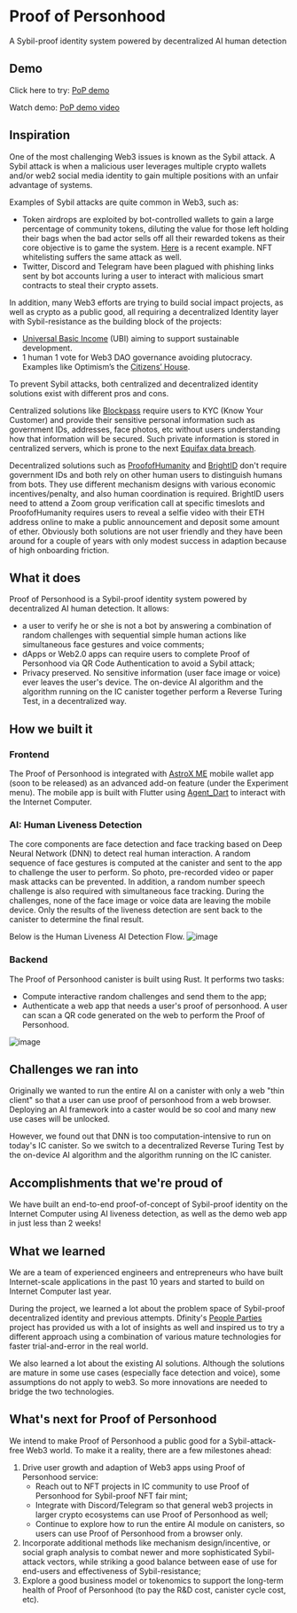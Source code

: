 # Proof of Personhood
A Sybil-proof identity system powered by decentralized AI human detection

## Demo
Click here to try: [PoP demo](https://yakuo-miaaa-aaaai-acjfq-cai.ic0.app/)

Watch demo: [PoP demo video](https://www.youtube.com/watch?v=PemI8YYMzpc)

## Inspiration
One of the most challenging Web3 issues is known as the Sybil attack.  A Sybil attack is when a malicious user leverages multiple crypto wallets and/or web2 social media identity to gain multiple positions with an unfair advantage of systems.

Examples of Sybil attacks are quite common in Web3, such as:
* Token airdrops are exploited by bot-controlled wallets to gain a large percentage of community tokens, diluting the value for those left holding their bags when the bad actor sells off all their rewarded tokens as their core objective is to game the system. [Here](https://twitter.com/WhinfreyChris/status/1525178626563420160?s=20&t=rlLHdqA1JokWVC4HKxO2jA) is a recent example. NFT whitelisting suffers the same attack as well.
* Twitter, Discord and Telegram have been plagued with phishing links sent by bot accounts luring a user to interact with malicious smart contracts to steal their crypto assets. 

In addition, many Web3 efforts are trying to build social impact projects, as well as crypto as a public good, all requiring a decentralized Identity layer with Sybil-resistance as the building block of the projects:
* [Universal Basic Income](https://blog.kleros.io/introducing-ubi-universal-basic-income-for-humans/) (UBI) aiming to support sustainable development. 
* 1 human 1 vote for Web3 DAO governance avoiding plutocracy. Examples like Optimism’s the [Citizens’ House](https://twitter.com/optimismPBC/status/1519001576677036032?s=20&t=rlLHdqA1JokWVC4HKxO2jA).  


To prevent Sybil attacks, both centralized and decentralized identity solutions exist with different pros and cons. 

Centralized solutions like [Blockpass](https://www.blockpass.org/) require users to KYC (Know Your Customer) and provide their sensitive personal information such as government IDs, addresses, face photos, etc without users understanding how that information will be secured. Such private information is stored in centralized servers, which is prone to the next [Equifax data breach](https://en.wikipedia.org/wiki/2017_Equifax_data_breach). 

Decentralized solutions such as [ProofofHumanity](https://www.proofofhumanity.id/) and [BrightID](https://www.brightid.org/) don't require government IDs and both rely on other human users to distinguish humans from bots. They use different mechanism designs with various economic incentives/penalty, and also human coordination is required. BrightID users need to attend a Zoom group verification call at specific timeslots and ProofofHumanity requires users to reveal a selfie video with their ETH address online to make a public announcement and deposit some amount of ether. Obviously both solutions are not user friendly and they have been around for a couple of years with only modest success in adaption because of high onboarding friction.

## What it does
Proof of Personhood is a Sybil-proof identity system powered by decentralized AI human detection. It allows:  
* a user to verify he or she is not a bot by answering a combination of random challenges with sequential simple human actions like simultaneous face gestures and voice comments;
* dApps or Web2.0 apps can require users to complete Proof of Personhood via QR Code Authentication to avoid a Sybil attack;
* Privacy preserved. No sensitive information (user face image or voice) ever leaves the user's device. The on-device AI algorithm and the algorithm running on the IC canister together perform a Reverse Turing Test, in a decentralized way. 

## How we built it
### Frontend
The Proof of Personhood is integrated with [AstroX ME](https://astrox.me/) mobile wallet app (soon to be released) as an advanced add-on feature (under the Experiment menu). The mobile app is built with Flutter using [Agent_Dart](https://github.com/AstroxNetwork/agent_dart) to interact with the Internet Computer. 

### AI: Human Liveness Detection  
The core components are face detection and face tracking based on Deep Neural Network (DNN) to detect real human interaction. A random sequence of face gestures is computed at the canister and sent to the app to challenge the user to perform. So photo, pre-recorded video or paper mask attacks can be prevented. 
In addition, a random number speech challenge is also required with simultaneous face tracking. 
During the challenges, none of the face image or voice data are leaving the mobile device. Only the results of the liveness detection are sent back to the canister to determine the final result. 

Below is the Human Liveness AI Detection Flow.
![image](https://drive.google.com/uc?export=view&id=1syJEE-Z0dIVec_PA1lKDc4d2FbiggDAE)

### Backend
The Proof of Personhood canister is built using Rust. It performs two tasks: 
* Compute interactive random challenges and send them to the app;
* Authenticate a web app that needs a user's proof of personhood. A user can scan a QR code generated on the web to perform the Proof of Personhood.

![image](https://drive.google.com/uc?export=view&id=1gvfXj4GDw8ZtnPJsV1BqSkXEqgHQglyl)


## Challenges we ran into
Originally we wanted to run the entire AI on a canister with only a web "thin client" so that a user can use proof of personhood from a web browser. Deploying an AI framework into a caster would be so cool and many new use cases will be unlocked. 

However, we found out that DNN is too computation-intensive to run on today's IC canister. So we switch to a decentralized Reverse Turing Test by the on-device AI algorithm and the algorithm running on the IC canister. 
## Accomplishments that we're proud of
We have built an end-to-end proof-of-concept of Sybil-proof identity on the Internet Computer using AI liveness detection, as well as the demo web app in just less than 2 weeks!
## What we learned
We are a team of experienced engineers and entrepreneurs who have built Internet-scale applications in the past 10 years and started to build on Internet Computer last year. 

During the project, we learned a lot about the problem space of Sybil-proof decentralized identity and previous attempts. Dfinity's [People Parties](https://forum.dfinity.org/t/long-term-r-d-people-parties-proof-of-human-proposal/9636) project has provided us with a lot of insights as well and inspired us to try a different approach using a combination of various mature technologies for faster trial-and-error in the real world. 

We also learned a lot about the existing AI solutions. Although the solutions are mature in some use cases (especially face detection and voice), some assumptions do not apply to web3. So more innovations are needed to bridge the two technologies.  
## What's next for Proof of Personhood
We intend to make Proof of Personhood a public good for a Sybil-attack-free Web3 world. To make it a reality, there are a few milestones ahead: 
1. Drive user growth and adaption of Web3 apps using Proof of Personhood service:
    * Reach out to NFT projects in IC community to use Proof of Personhood for Sybil-proof NFT fair mint; 
    * Integrate with Discord/Telegram  so that general web3 projects in larger crypto ecosystems can use Proof of Personhood as well;
    * Continue to explore how to run the entire AI module on canisters, so users can use Proof of Personhood from a browser only. 
2. Incorporate additional methods like mechanism design/incentive, or social graph analysis to combat newer and more sophisticated Sybil-attack vectors, while striking a good balance between ease of use for end-users and effectiveness of Sybil-resistance;
3. Explore a good business model or tokenomics to support the long-term health of Proof of Personhood (to pay the R&D cost, canister cycle cost, etc).
